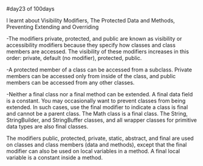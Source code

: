 #day23 of 100days

I learnt about Visibility Modifiers, The Protected Data and Methods, Preventing Extending and Overriding

-The modifiers private, protected, and public are known as visibility or accessibility modifiers because they specify how classes and class members are accessed. The visibility of these modifiers increases in this order: private, default (no modifier), protected, public.

-A protected member of a class can be accessed from a subclass.  Private members can be accessed only from inside of the class, and public members can be accessed from any other classes.

-Neither a final class nor a final method can be extended. A final data field is a constant. You may occasionally want to prevent classes from being extended. In such cases, use the final modifier to indicate a class is final and cannot be a parent class. The Math class is a final class. The String, StringBuilder, and StringBuffer classes, and all wrapper classes for primitive data types are also final classes.

The modifiers public, protected, private, static, abstract, and final are used on classes and class members (data and methods), except that the final modifier can also be used on local variables in a method. A final local variable is a constant inside a method.
